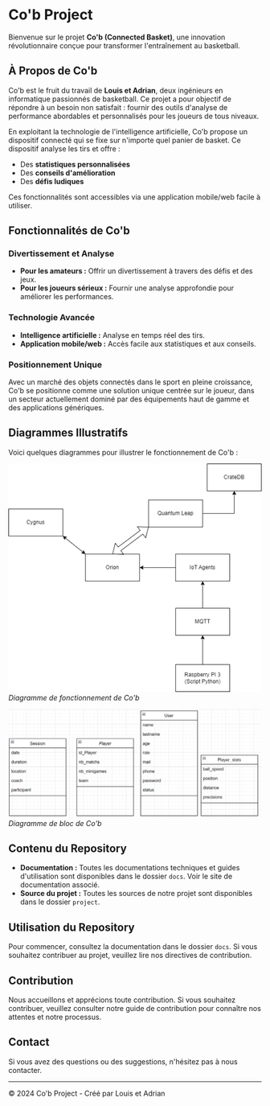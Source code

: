 # Co'b Project

Bienvenue sur le projet **Co'b (Connected Basket)**, une innovation révolutionnaire conçue pour transformer l'entraînement au basketball.

## À Propos de Co'b

Co'b est le fruit du travail de **Louis et Adrian**, deux ingénieurs en informatique passionnés de basketball. Ce projet a pour objectif de répondre à un besoin non satisfait : fournir des outils d'analyse de performance abordables et personnalisés pour les joueurs de tous niveaux.

En exploitant la technologie de l'intelligence artificielle, Co'b propose un dispositif connecté qui se fixe sur n'importe quel panier de basket. Ce dispositif analyse les tirs et offre :

- Des **statistiques personnalisées**
- Des **conseils d'amélioration**
- Des **défis ludiques**

Ces fonctionnalités sont accessibles via une application mobile/web facile à utiliser.

## Fonctionnalités de Co'b

### Divertissement et Analyse
- **Pour les amateurs :** Offrir un divertissement à travers des défis et des jeux.
- **Pour les joueurs sérieux :** Fournir une analyse approfondie pour améliorer les performances.

### Technologie Avancée
- **Intelligence artificielle :** Analyse en temps réel des tirs.
- **Application mobile/web :** Accès facile aux statistiques et aux conseils.

### Positionnement Unique
Avec un marché des objets connectés dans le sport en pleine croissance, Co'b se positionne comme une solution unique centrée sur le joueur, dans un secteur actuellement dominé par des équipements haut de gamme et des applications génériques.

## Diagrammes Illustratifs

Voici quelques diagrammes pour illustrer le fonctionnement de Co'b :

![Diagramme de fonctionnement](https://github.com/GianniDbcqt/ProjetS8/blob/main/docs/images/Diagramme_sans_nom.drawio_1.png)
*Diagramme de fonctionnement de Co'b*

![Diagramme de bloc](https://github.com/GianniDbcqt/ProjetS8/blob/main/docs/images/diagramme%20de%20bloc.png)
*Diagramme de bloc de Co'b*

## Contenu du Repository

- **Documentation :** Toutes les documentations techniques et guides d'utilisation sont disponibles dans le dossier `docs`. Voir le site de documentation associé.
- **Source du projet :** Toutes les sources de notre projet sont disponibles dans le dossier `project`.

## Utilisation du Repository

Pour commencer, consultez la documentation dans le dossier `docs`. Si vous souhaitez contribuer au projet, veuillez lire nos directives de contribution.

## Contribution

Nous accueillons et apprécions toute contribution. Si vous souhaitez contribuer, veuillez consulter notre guide de contribution pour connaître nos attentes et notre processus.

## Contact

Si vous avez des questions ou des suggestions, n'hésitez pas à nous contacter.

---

&copy; 2024 Co'b Project - Créé par Louis et Adrian
